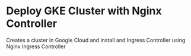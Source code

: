# Deploy GKE Cluster with Nginx Controller
Creates a cluster in Google Cloud and install and Ingress Controller using Nginx Ingress Controller

